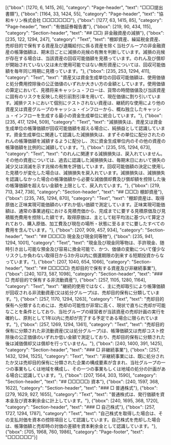 [{"bbox": [1270, 6, 1415, 26], "category": "Page-header", "text": "□□□提出書類"}, {"bbox": [1164, 33, 1424, 55], "category": "Page-header", "text": "協和キリン株式会社 □□□□□□□"}, {"bbox": [1277, 63, 1415, 85], "category": "Page-header", "text": "有価証券報告書"}, {"bbox": [219, 90, 434, 115], "category": "Section-header", "text": "## □□) 非金融資産の減損"}, {"bbox": [235, 122, 1294, 247], "category": "Text", "text": "棚卸資産、繰延税金資産、売却目的で保有する資産及び退職給付に係る資産を除く当社グループの非金融資産の帳簿価額は、期末日ごとに減損の兆候の有無を判断しています。減損の兆候が存在する場合は、当該資産の回収可能価額を見積っています。のれん及び償却が開始されていない又は未だ使用可能ではない無形資産については、回収可能価額を毎年同じ時期に見積っています。"}, {"bbox": [235, 253, 1294, 411], "category": "Text", "text": "資産又は資金生成単位の回収可能価額は、使用価値と処分費用控除後の公正価値のいずれか大きい方の金額としています。使用価値の算定において、見積将来キャッシュ・フローは、貨幣の時間価値及び当該資産に固有のリスクを反映した税引前割引率を用いて、現在価値に割り引いています。減損テストにおいて個別にテストされない資産は、継続的な使用により他の資産又は資産グループのキャッシュ・インフローから、概ね独立したキャッシュ・インフローを生成する最小の資金生成単位に統合しています。"}, {"bbox": [235, 417, 1294, 509], "category": "Text", "text": "減損損失は、資産又は資金生成単位の帳簿価額が回収可能価額を超える場合に、純損益として認識しています。資金生成単位に関連して認識した減損損失は、まずその単位に配分されたのれんの帳簿価額を減額するように配分し、次に資金生成単位内のその他の資産の帳簿価額を比例的に減額しています。"}, {"bbox": [235, 515, 1294, 673], "category": "Text", "text": "のれんに関連する減損損失は、戻入れていません。その他の資産については、過去に認識した減損損失は、毎期末日において損失の減少又は消滅を示す兆候の有無を評価しています。回収可能価額の決定に使用した見積りが変化した場合は、減損損失を戻入れています。減損損失は、減損損失を認識しなかった場合の帳簿価額から必要な減価償却費及び償却額を控除した後の帳簿価額を超えない金額を上限として、戻入れています。"}, {"bbox": [219, 713, 347, 738], "category": "Section-header", "text": "## □□□) 棚卸資産"}, {"bbox": [235, 745, 1294, 870], "category": "Text", "text": "棚卸資産は、取得原価と正味実現可能価額のいずれか低い価額で測定しています。正味実現可能価額は、通常の事業過程における見積売価から、完成までに要する見積原価及び見積販売費用を控除した額です。取得原価は、主として総平均法に基づいて算定されており、購入原価、加工費及び現在の場所・状態に至るまでに要したすべての費用を含んでいます。"}, {"bbox": [207, 909, 457, 934], "category": "Section-header", "text": "## □□□□) 現金及び現金同等物"}, {"bbox": [235, 941, 1294, 1001], "category": "Text", "text": "現金及び現金同等物は、手許現金、随時引き出し可能な預金及び容易に換金可能で、かつ、価値の変動について僅少なリスクしか負わない取得日から3か月以内に償還期限の到来する短期投資からなっています。"}, {"bbox": [207, 1040, 654, 1066], "category": "Section-header", "text": "## □□□□□) 売却目的で保有する資産及び非継続事業"}, {"bbox": [240, 1073, 587, 1098], "category": "Section-header", "text": "### □ 売却目的で保有する非流動資産"}, {"bbox": [257, 1105, 1280, 1164], "category": "Text", "text": "継続的使用ではなく、主に売却取引により帳簿価額が回収される非流動資産(又は処分グループ)は、売却目的保有に分類しています。"}, {"bbox": [257, 1170, 1294, 1263], "category": "Text", "text": "売却目的保有へ分類するためには、売却の可能性が非常に高く、現状で直ちに売却が可能なことを条件としており、当社グループの経営者が当該資産の売却計画の実行を確約し、原則として1年以内に売却が完了する予定である場合に限られています。"}, {"bbox": [257, 1269, 1294, 1361], "category": "Text", "text": "売却目的保有に分類された非流動資産(又は処分グループ)は、帳簿価額又は売却コスト控除後の公正価値のいずれか低い金額で測定しており、売却目的保有に分類された後は減価償却又は償却を行っていません。"}, {"bbox": [240, 1400, 391, 1425], "category": "Section-header", "text": "### □ 非継続事業"}, {"bbox": [257, 1432, 1294, 1525], "category": "Text", "text": "非継続事業には、既に処分されたか又は売却目的保有に分類された企業の構成要素が含まれ、当社グループの一つの事業もしくは地域を構成し、その一つの事業もしくは地域の処分の計画がある場合に認識しています。"}, {"bbox": [207, 1564, 303, 1590], "category": "Section-header", "text": "## □□□□□) 資本"}, {"bbox": [240, 1597, 368, 1622], "category": "Section-header", "text": "### □ 普通株式"}, {"bbox": [279, 1629, 927, 1655], "category": "Text", "text": "普通株式は、発行価額を資本金及び資本剰余金に計上しています。"}, {"bbox": [240, 1695, 368, 1720], "category": "Section-header", "text": "### □ 自己株式"}, {"bbox": [257, 1727, 1294, 1787], "category": "Text", "text": "自己株式を取得した場合は、その支払対価を資本の控除項目として認識しています。自己株式を売却した場合は、帳簿価額と売却時の対価の差額を資本剰余金として認識しています。"}, {"bbox": [705, 1968, 760, 1986], "category": "Page-footer", "text": "□□□□□□"}]